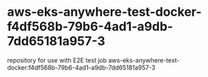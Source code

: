 # aws-eks-anywhere-test-docker-f4df568b-79b6-4ad1-a9db-7dd65181a957-3
repository for use with E2E test job aws-eks-anywhere-test-docker:f4df568b-79b6-4ad1-a9db-7dd65181a957-3
